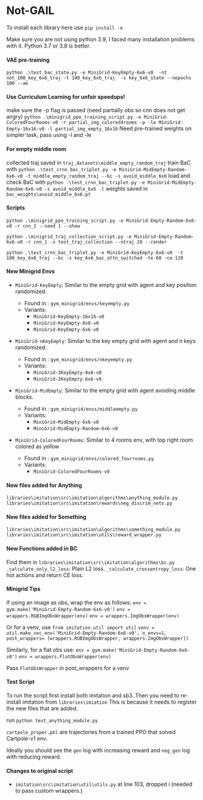 # Not-GAIL
To install each library here use ``pip install -e``

Make sure you are not using python 3.9, I faced many installation problems with it. Python 3.7 or 3.8 is better.

#### VAE pre-training
``python .\test_bac_state.py -e MiniGrid-KeyEmpty-6x6-v0  -nt not_100_key_6x6_traj -t 100_key_6x6_traj  -s key_6x6_state --nepochs 100 --ae``

#### Use Curriculum Learning for unfair speedups!
make sure the -p flag is passed (need partially obs so cnn does not get angry)
``python .\minigrid_ppo_training_script.py -e MiniGrid-ColoredFourRooms-v0 -r partial_img_colored4rooms -p -le MiniGrid-Empty-16x16-v0 -l partial_img_empty_16x16``
Need pre-trained weights on simpler task, pass using -l and -le

#### For empty middle room 
collected traj saved in ``traj_datasets\middle_empty_random_traj``
train BaC with ``python .\test_crnn_bac_triplet.py -e MiniGrid-MidEmpty-Random-6x6-v0 -t middle_empty_random_traj --bc -s avoid_middle_6x6``
load and check BaC with ``python .\test_crnn_bac_triplet.py -e MiniGrid-MidEmpty-Random-6x6-v0 -s avoid_middle_6x6 -l``
weights saved in ``bac_weights\avoid_middle_6x6.pt``

#### Scripts

``python .\minigrid_ppo_training_script.py -e MiniGrid-Empty-Random-6x6-v0 -r cnn_1 --seed 1 --show``

``python .\minigrid_traj_collection_script.py -e MiniGrid-Empty-Random-6x6-v0 -r cnn_1 -s test_traj_collection --ntraj 20 --render``

``python .\test_crnn_bac_triplet.py -e MiniGrid-KeyEmpty-6x6-v0  -t 100_key_6x6_traj --bc -s key_6x6_bac_attn_switched -te 60 -ce 120``


#### New Minigrid Envs
* ``MiniGrid-KeyEmpty``: Similar to the empty grid with agent and key position randomized.
    * Found in : ``gym_minigrid/envs/keyempty.py``
    * Variants: 
        * ``MiniGrid-KeyEmpty-16x16-v0``
        * ``MiniGrid-KeyEmpty-8x8-v0``
        * ``MiniGrid-KeyEmpty-6x6-v0``

* ``MiniGrid-nKeyEmpty``: Similar to the key empty grid with agent and n keys randomized.
    * Found in : ``gym_minigrid/envs/nkeyempty.py``
    * Variants: 
        * ``MiniGrid-3KeyEmpty-8x8-v0``
        * ``MiniGrid-2KeyEmpty-6x6-v0``


* ``MiniGrid-MidEmpty``: Similar to the empty grid with agent avoiding middle blocks.
    * Found in : ``gym_minigrid/envs/middleempty.py``
    * Variants: 
        * ``MiniGrid-MidEmpty-6x6-v0``
        * ``MiniGrid-MidEmpty-Random-6x6-v0``

* ``MiniGrid-ColoredFourRooms``: Similar to 4 rooms env, with top right room colored as yellow
    * Found in : ``gym_minigrid/envs/colored_fourrooms.py``
    * Variants: 
        * ``MiniGrid-ColoredFourRooms-v0``





#### New files added for Anything
``libraries\imitation\src\imitation\algorithms\anything_module.py``\
``libraries\imitation\src\imitation\rewards\neg_discrim_nets.py``

#### New files added for Something
``libraries\imitation\src\imitation\algorithms\something_module.py``\
``libraries\imitation\src\imitation\utils\reward_wrapper.py``

#### New Functions added in BC 
Find them in ``libraries\imitation\src\imitation\algorithms\bc.py``
``_calculate_only_l2_loss``: Plain L2 loss.
``_calculate_crossentropy_loss``: One hot actions and return CE loss.


#### Minigrid Tips
If using an image as obs, wrap the env as follows:
``env = gym.make('MiniGrid-Empty-Random-6x6-v0')``
``env = wrappers.RGBImgObsWrapper(env)``
``env = wrappers.ImgObsWrapper(env)``

Or for a venv, use 
``from imitation.util import util`` 
``venv = util.make_vec_env('MiniGrid-Empty-Random-6x6-v0', n_envs=1, post_wrappers= [wrappers.RGBImgObsWrapper, wrappers.ImgObsWrapper])``


Similarly, for a flat obs use: 
``env = gym.make('MiniGrid-Empty-Random-6x6-v0')``
``env = wrappers.FlatObsWrapper(env)``


Pass ``FlatObsWrapper`` in post_wrappers for a venv
#### Test Script
To run the script first install both imitation and sb3.
Then you need to re-install imitation from ``libraries\imiation``
This is because it needs to register the new files that are added.

run ``python test_anything_module.py``

``cartpole_proper.pkl`` are trajectories from a trained PPO that solved Cartpole-v1 env. 

Ideally you should see the ``gen`` log with increasing reward and ``neg_gen`` log with reducing reward. 





#### Changes to original script
* ``imitation\src\imitation\util\utils.py`` at line 103, dropped i (needed to pass custom wrappers.)
